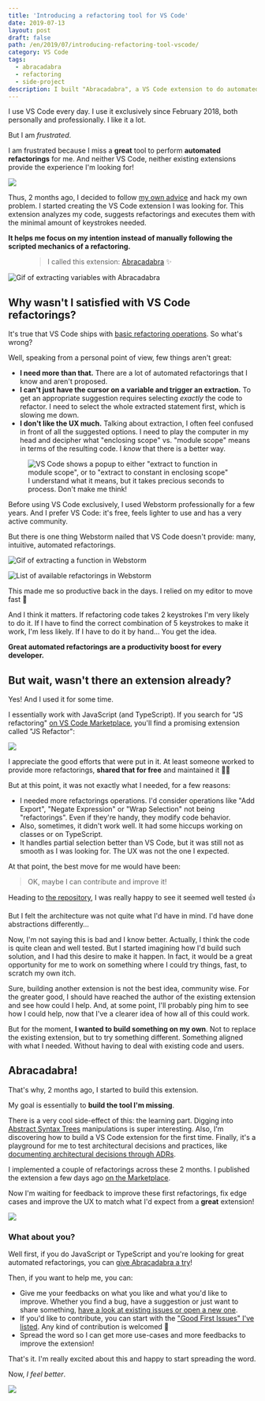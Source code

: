 ```yaml
---
title: 'Introducing a refactoring tool for VS Code'
date: 2019-07-13
layout: post
draft: false
path: /en/2019/07/introducing-refactoring-tool-vscode/
category: VS Code
tags:
  - abracadabra
  - refactoring
  - side-project
description: I built "Abracadabra", a VS Code extension to do automated refactorings.
---
```


I use VS Code every day. I use it exclusively since February 2018, both personally and professionally. I like it a lot.

But I am _frustrated_.

I am frustrated because I miss a **great** tool to perform **automated refactorings** for me. And neither VS Code, neither existing extensions provide the experience I'm looking for!

![](./frustrated.gif)

Thus, 2 months ago, I decided to follow [my own advice](/en/2019/06/drawing-git-graphs-browser/) and hack my own problem. I started creating the VS Code extension I was looking for. This extension analyzes my code, suggests refactorings and executes them with the minimal amount of keystrokes needed.

**It helps me focus on my intention instead of manually following the scripted mechanics of a refactoring.**

<figure>
  <blockquote>
    <p>I called this extension: <a href="https://marketplace.visualstudio.com/items?itemName=nicoespeon.abracadabra">Abracadabra</a> ✨</p>
  </blockquote>
</figure>

![Gif of extracting variables with Abracadabra](./abracadabra-demo.gif)

## Why wasn't I satisfied with VS Code refactorings?

It's true that VS Code ships with [basic refactoring operations](https://code.visualstudio.com/docs/editor/refactoring). So what's wrong?

Well, speaking from a personal point of view, few things aren't great:

- **I need more than that.** There are a lot of automated refactorings that I know and aren't proposed.
- **I can't just have the cursor on a variable and trigger an extraction.** To get an appropriate suggestion requires selecting _exactly_ the code to refactor. I need to select the whole extracted statement first, which is slowing me down.
- **I don't like the UX much.** Talking about extraction, I often feel confused in front of all the suggested options. I need to play the computer in my head and decipher what "enclosing scope" vs. "module scope" means in terms of the resulting code. I _know_ that there is a better way.

<figure>
  <img src="./confusing-vscode-extraction.png" alt='VS Code shows a popup to either "extract to function in module scope", or to "extract to constant in enclosing scope"'>
  <figcaption>I understand what it means, but it takes precious seconds to process. Don't make me think!</figcaption>
</figure>

Before using VS Code exclusively, I used Webstorm professionally for a few years. And I prefer VS Code: it's free, feels lighter to use and has a very active community.

But there is one thing Webstorm nailed that VS Code doesn't provide: many, intuitive, automated refactorings.

![Gif of extracting a function in Webstorm](./extract-function-webstorm.gif)

![List of available refactorings in Webstorm](./webstorm-list-refactorings.png)

This made me so productive back in the days. I relied on my editor to move fast 🏇

And I think it matters. If refactoring code takes 2 keystrokes I'm very likely to do it. If I have to find the correct combination of 5 keystrokes to make it work, I'm less likely. If I have to do it by hand… You get the idea.

**Great automated refactorings are a productivity boost for every developer.**

## But wait, wasn't there an extension already?

Yes! And I used it for some time.

I essentially work with JavaScript (and TypeScript). If you search for "JS refactoring" [on VS Code Marketplace](https://marketplace.visualstudio.com/search?term=js%20refactoring&target=VSCode&category=All%20categories&sortBy=Relevance), you'll find a promising extension called "JS Refactor":

![](./marketplace-js-refactoring.png)

I appreciate the good efforts that were put in it. At least someone worked to provide more refactorings, **shared that for free** and maintained it 👏👏

But at this point, it was not exactly what I needed, for a few reasons:

- I needed more refactorings operations. I'd consider operations like "Add Export", "Negate Expression" or "Wrap Selection" not being "refactorings". Even if they're handy, they modify code behavior.
- Also, sometimes, it didn't work well. It had some hiccups working on classes or on TypeScript.
- It handles partial selection better than VS Code, but it was still not as smooth as I was looking for. The UX was not the one I expected.

At that point, the best move for me would have been:

> OK, maybe I can contribute and improve it!

Heading to [the repository](https://github.com/cmstead/js-refactor), I was really happy to see it seemed well tested 👍

But I felt the architecture was not quite what I'd have in mind. I'd have done abstractions differently…

Now, I'm not saying this is bad and I know better. Actually, I think the code is quite clean and well tested. But I started imagining how I'd build such solution, and I had this desire to make it happen. In fact, it would be a great opportunity for me to work on something where I could try things, fast, to scratch my own itch.

Sure, building another extension is not the best idea, community wise. For the greater good, I should have reached the author of the existing extension and see how could I help. And, at some point, I'll probably ping him to see how I could help, now that I've a clearer idea of how all of this could work.

But for the moment, **I wanted to build something on my own**. Not to replace the existing extension, but to try something different. Something aligned with what I needed. Without having to deal with existing code and users.

## Abracadabra!

That's why, 2 months ago, I started to build this extension.

My goal is essentially to **build the tool I'm missing**.

There is a very cool side-effect of this: the learning part. Digging into [Abstract Syntax Trees](https://en.wikipedia.org/wiki/Abstract_syntax_tree) manipulations is super interesting. Also, I'm discovering how to build a VS Code extension for the first time. Finally, it's a playground for me to test architectural decisions and practices, like [documenting architectural decisions through ADRs](https://github.com/nicoespeon/abracadabra/tree/master/docs/adr).

I implemented a couple of refactorings across these 2 months. I published the extension a few days ago [on the Marketplace](https://marketplace.visualstudio.com/items?itemName=nicoespeon.abracadabra).

Now I'm waiting for feedback to improve these first refactorings, fix edge cases and improve the UX to match what I'd expect from a **great** extension!

![](./magic.gif)

### What about you?

Well first, if you do JavaScript or TypeScript and you're looking for great automated refactorings, you can [give Abracadabra a try](https://marketplace.visualstudio.com/items?itemName=nicoespeon.abracadabra)!

Then, if you want to help me, you can:

- Give me your feedbacks on what you like and what you'd like to improve. Whether you find a bug, have a suggestion or just want to share something, [have a look at existing issues or open a new one](https://github.com/nicoespeon/abracadabra/issues).
- If you'd like to contribute, you can start with the ["Good First Issues" I've listed](https://github.com/nicoespeon/abracadabra/issues?q=is%3Aissue+is%3Aopen+label%3A%22%3Awave%3A+Good+first+issue%22). Any kind of contribution is welcomed 🙂
- Spread the word so I can get more use-cases and more feedbacks to improve the extension!

That's it. I'm really excited about this and happy to start spreading the word.

Now, _I feel better_.

![](./thumbs-up.gif)
